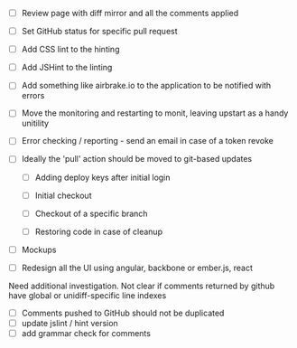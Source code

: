 


- [ ] Review page with diff mirror and all the comments applied
- [ ] Set GitHub status for specific pull request


- [ ] Add CSS lint to the hinting
- [ ] Add JSHint to the linting


- [ ] Add something like airbrake.io to the application to be notified with errors
- [ ] Move the monitoring and restarting to monit, leaving upstart as a handy unitility

- [ ] Error checking / reporting - send an email in case of a token revoke


- [ ] Ideally the 'pull' action should be moved to git-based updates
  - [ ] Adding deploy keys after initial login
  - [ ] Initial checkout

  - [ ] Checkout of a specific branch
  - [ ] Restoring code in case of cleanup


- [ ] Mockups

- [ ] Redesign all the UI using angular, backbone or ember.js, react

Need additional investigation. Not clear if comments returned by github have global or unidiff-specific line indexes
- [ ] Comments pushed to GitHub should not be duplicated
- [ ] update jslint / hint version
- [ ] add grammar check for comments
